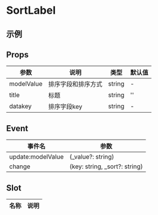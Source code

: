 # SortLabel

## 示例

<!--codes start-->
<!--codes end-->

## Props

<!--props start-->

| 参数 | 说明 | 类型 | 默认值 |
| --- | ----- | --- | --- |
| modelValue | 排序字段和排序方式 | string | - |
| title | 标题 | string |  '' |
| datakey | 排序字段key | string | - |

<!--props end-->

## Event

<!--event start-->

| 事件名 | 参数 |
| --- | --- |
| update:modelValue | (_value?: string)  |
| change | (key: string, _sort?: string)  |

<!--event end-->

## Slot

<!--slot start-->

| 名称 | 说明 |
| --- | --- |


<!--slot end-->

